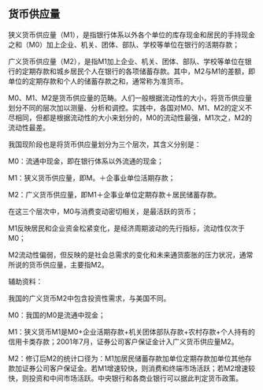 ## 货币供应量

狭义货币供应量（M1），是指银行体系以外各个单位的库存现金和居民的手持现金之和（M0）加上企业、机关、团体、部队、学校等单位在银行的活期存款；

广义货币供应量（M2），是指M1加上企业、机关、团体、部队、学校等单位在银行的定期存款和城乡居民个人在银行的各项储蓄存款。其中，M2与M1的差额，即单位的定期存款和个人的储蓄存款之和，通常称为准货币。

M0、M1、M2是货币供应量的范畴。人们一般根据流动性的大小，将货币供应量划分不同的层次加以测量、分析和调控。实践中，各国对M0、M1、M2的定义不尽相同，但都是根据流动性的大小来划分的，M0的流动性最强，M1次之，M2的流动性最差。

我国现阶段也是将货币供应量划分为三个层次，其含义分别是：

M0：流通中现金，即在银行体系以外流通的现金；

M1：狭义货币供应量，即M。＋企事业单位活期存款；

M2：广义货币供应量，即M1＋企事业单位定期存款＋居民储蓄存款。

在这三个层次中，M0与消费变动密切相关，是最活跃的货币；

M1反映居民和企业资金松紧变化，是经济周期波动的先行指标，流动性仅次于M0；

M2流动性偏弱，但反映的是社会总需求的变化和未来通货膨胀的压力状况，通常所说的货币供应量，主要指M2。

辅助资料：

我国的广义货币M2中包含投资性需求，与美国不同。

M0：我国的M0是流通中现金；

M1：狭义货币M1是M0+企业活期存款+机关团体部队存款+农村存款+个人持有的信用卡类存款；2001年7月，证券公司客户保证金计入广义货币供应量M2。

M2：修订后M2的统计口径为：M1加居民储蓄存款加单位定期存款加单位其他存款加证券公司客户保证金。若M1增速较快，则消费和终端市场活跃；若M2增速较快，则投资和中间市场活跃。中央银行和各商业银行可以据此判定货币政策。